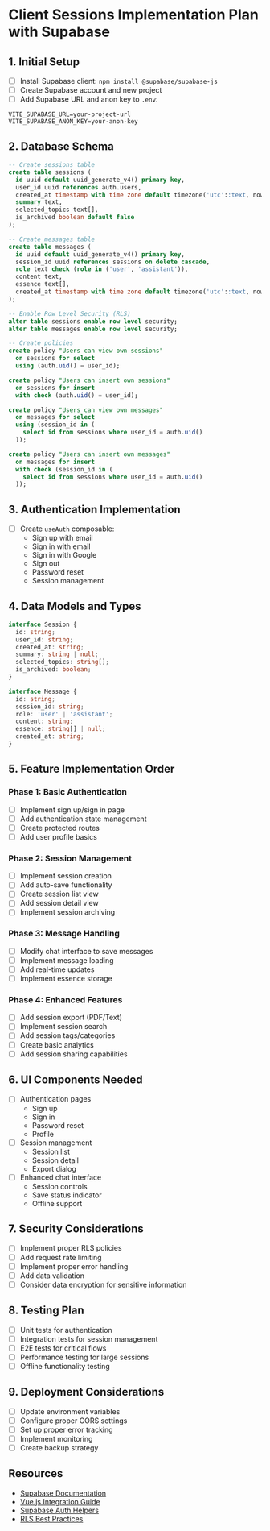# Client Sessions Implementation Plan with Supabase

## 1. Initial Setup
- [ ] Install Supabase client: `npm install @supabase/supabase-js`
- [ ] Create Supabase account and new project
- [ ] Add Supabase URL and anon key to `.env`:
```env
VITE_SUPABASE_URL=your-project-url
VITE_SUPABASE_ANON_KEY=your-anon-key
```

## 2. Database Schema
```sql
-- Create sessions table
create table sessions (
  id uuid default uuid_generate_v4() primary key,
  user_id uuid references auth.users,
  created_at timestamp with time zone default timezone('utc'::text, now()),
  summary text,
  selected_topics text[],
  is_archived boolean default false
);

-- Create messages table
create table messages (
  id uuid default uuid_generate_v4() primary key,
  session_id uuid references sessions on delete cascade,
  role text check (role in ('user', 'assistant')),
  content text,
  essence text[],
  created_at timestamp with time zone default timezone('utc'::text, now())
);

-- Enable Row Level Security (RLS)
alter table sessions enable row level security;
alter table messages enable row level security;

-- Create policies
create policy "Users can view own sessions"
  on sessions for select
  using (auth.uid() = user_id);

create policy "Users can insert own sessions"
  on sessions for insert
  with check (auth.uid() = user_id);

create policy "Users can view own messages"
  on messages for select
  using (session_id in (
    select id from sessions where user_id = auth.uid()
  ));

create policy "Users can insert own messages"
  on messages for insert
  with check (session_id in (
    select id from sessions where user_id = auth.uid()
  ));
```

## 3. Authentication Implementation
- [ ] Create `useAuth` composable:
  - Sign up with email
  - Sign in with email
  - Sign in with Google
  - Sign out
  - Password reset
  - Session management

## 4. Data Models and Types
```typescript
interface Session {
  id: string;
  user_id: string;
  created_at: string;
  summary: string | null;
  selected_topics: string[];
  is_archived: boolean;
}

interface Message {
  id: string;
  session_id: string;
  role: 'user' | 'assistant';
  content: string;
  essence: string[] | null;
  created_at: string;
}
```

## 5. Feature Implementation Order

### Phase 1: Basic Authentication
- [ ] Implement sign up/sign in page
- [ ] Add authentication state management
- [ ] Create protected routes
- [ ] Add user profile basics

### Phase 2: Session Management
- [ ] Implement session creation
- [ ] Add auto-save functionality
- [ ] Create session list view
- [ ] Add session detail view
- [ ] Implement session archiving

### Phase 3: Message Handling
- [ ] Modify chat interface to save messages
- [ ] Implement message loading
- [ ] Add real-time updates
- [ ] Implement essence storage

### Phase 4: Enhanced Features
- [ ] Add session export (PDF/Text)
- [ ] Implement session search
- [ ] Add session tags/categories
- [ ] Create basic analytics
- [ ] Add session sharing capabilities

## 6. UI Components Needed
- [ ] Authentication pages
  - Sign up
  - Sign in
  - Password reset
  - Profile
- [ ] Session management
  - Session list
  - Session detail
  - Export dialog
- [ ] Enhanced chat interface
  - Session controls
  - Save status indicator
  - Offline support

## 7. Security Considerations
- [ ] Implement proper RLS policies
- [ ] Add request rate limiting
- [ ] Implement proper error handling
- [ ] Add data validation
- [ ] Consider data encryption for sensitive information

## 8. Testing Plan
- [ ] Unit tests for authentication
- [ ] Integration tests for session management
- [ ] E2E tests for critical flows
- [ ] Performance testing for large sessions
- [ ] Offline functionality testing

## 9. Deployment Considerations
- [ ] Update environment variables
- [ ] Configure proper CORS settings
- [ ] Set up proper error tracking
- [ ] Implement monitoring
- [ ] Create backup strategy

## Resources
- [Supabase Documentation](https://supabase.com/docs)
- [Vue.js Integration Guide](https://supabase.com/docs/guides/getting-started/tutorials/with-vue-3)
- [Supabase Auth Helpers](https://supabase.com/docs/guides/auth)
- [RLS Best Practices](https://supabase.com/docs/guides/auth/row-level-security) 